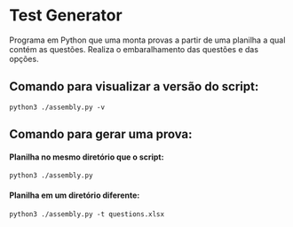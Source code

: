 # Test Generator
Programa em Python que uma monta provas a partir de uma planilha a qual contém as questões. 
Realiza o embaralhamento das questões e das opções.

## Comando para visualizar a versão do script:

    python3 ./assembly.py -v
    
## Comando para gerar uma prova:

#### Planilha no mesmo diretório que o script:

    python3 ./assembly.py 

#### Planilha em um diretório diferente:

    python3 ./assembly.py -t questions.xlsx
  
 
